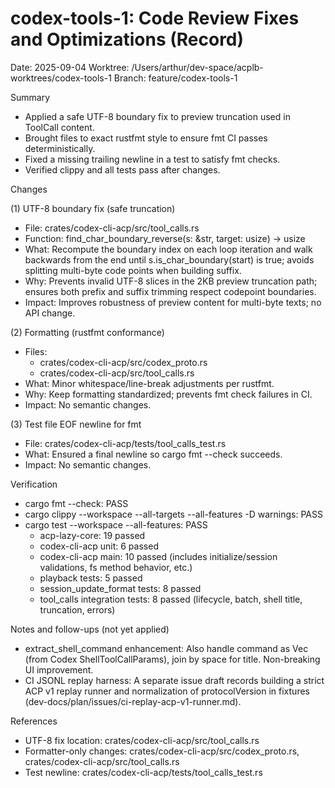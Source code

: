 # codex-tools-1: Code Review Fixes and Optimizations (Record)

Date: 2025-09-04
Worktree: /Users/arthur/dev-space/acplb-worktrees/codex-tools-1
Branch: feature/codex-tools-1

Summary

- Applied a safe UTF-8 boundary fix to preview truncation used in ToolCall content.
- Brought files to exact rustfmt style to ensure fmt CI passes deterministically.
- Fixed a missing trailing newline in a test to satisfy fmt checks.
- Verified clippy and all tests pass after changes.

Changes

(1) UTF-8 boundary fix (safe truncation)

- File: crates/codex-cli-acp/src/tool_calls.rs
- Function: find_char_boundary_reverse(s: &str, target: usize) -> usize
- What: Recompute the boundary index on each loop iteration and walk backwards from the end until s.is_char_boundary(start) is true; avoids splitting multi-byte code points when building suffix.
- Why: Prevents invalid UTF-8 slices in the 2KB preview truncation path; ensures both prefix and suffix trimming respect codepoint boundaries.
- Impact: Improves robustness of preview content for multi-byte texts; no API change.

(2) Formatting (rustfmt conformance)

- Files:
  - crates/codex-cli-acp/src/codex_proto.rs
  - crates/codex-cli-acp/src/tool_calls.rs
- What: Minor whitespace/line-break adjustments per rustfmt.
- Why: Keep formatting standardized; prevents fmt check failures in CI.
- Impact: No semantic changes.

(3) Test file EOF newline for fmt

- File: crates/codex-cli-acp/tests/tool_calls_test.rs
- What: Ensured a final newline so cargo fmt --check succeeds.
- Impact: No semantic changes.

Verification

- cargo fmt --check: PASS
- cargo clippy --workspace --all-targets --all-features -D warnings: PASS
- cargo test --workspace --all-features: PASS
  - acp-lazy-core: 19 passed
  - codex-cli-acp unit: 6 passed
  - codex-cli-acp main: 10 passed (includes initialize/session validations, fs method behavior, etc.)
  - playback tests: 5 passed
  - session_update_format tests: 8 passed
  - tool_calls integration tests: 8 passed (lifecycle, batch, shell title, truncation, errors)

Notes and follow-ups (not yet applied)

- extract_shell_command enhancement: Also handle command as Vec<String> (from Codex ShellToolCallParams), join by space for title. Non-breaking UI improvement.
- CI JSONL replay harness: A separate issue draft records building a strict ACP v1 replay runner and normalization of protocolVersion in fixtures (dev-docs/plan/issues/ci-replay-acp-v1-runner.md).

References

- UTF-8 fix location: crates/codex-cli-acp/src/tool_calls.rs
- Formatter-only changes: crates/codex-cli-acp/src/codex_proto.rs, crates/codex-cli-acp/src/tool_calls.rs
- Test newline: crates/codex-cli-acp/tests/tool_calls_test.rs
